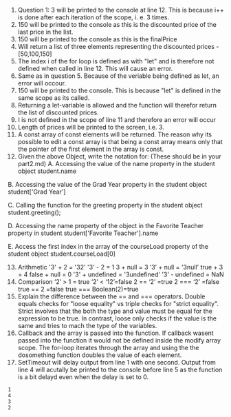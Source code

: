 1. Question 1: 3 will be printed to the console at line 12. This is because i++ is done after each iteration of the scope, i. e. 3 times.
2. 150 will be printed to the console as this is the discounted price of the last price in the list.
3. 150 will be printed to the console as this is the finalPrice
4. Will return a list of three elements representing the discounted prices - [50,100,150]
5. The index i of the for loop is defined as with "let" and is therefore not defined when called in line 12. This will cause an error.
6. Same as in question 5. Because of the veriable being defined as let, an error will occour.
7. 150 will be printed to the console. This is because "let" is defined in the same scope as its called. 
8. Returning a let-variable is allowed and the function will therefor return the list of discounted prices. 
9. I is not defined in the scope of line 11 and therefore an error will occur
10. Length of prices will be printed to the screen, i.e. 3.
11. A const array of const elements will be returned. The reason why its possible to edit a const array is that being a const array means only that the pointer of the first element in the array is const.
12. Given the above Object, write the notation for:  (These should be in your part2.md)
A. Accessing the value of the name property in the student object
student.name

B. Accessing the value of the Grad Year property in the student object
student['Grad Year']

C. Calling the function for the greeting property in the student object
student.greeting();

D. Accessing the name property of the object in the Favorite Teacher property in student
student['Favorite Teacher'].name

E. Access the first index in the array of the courseLoad property of the student object
student.courseLoad[0]

13. Arithmetic
'3' + 2 = '32'
'3' - 2 = 1
3 + null = 3
‘3’ + null = '3null'
true + 3 = 4
false + null = 0
'3' + undefined = '3undefined'
'3' - undefined = NaN
14. Comparison
‘2’ > 1 = true
‘2’ < ‘12’=false
2 == ‘2’ =true
2 === ‘2’ =false
true == 2 =false
true === Boolean(2)=true
15. Explain the difference between the == and === operators.
Double equals checks for "loose equality" vs triple checks for "strict equality". Strict involves that the both the type and value must be equal for the expression to be true. In contrast, loose only checks if the value is the same and tries to mach the type of the variables. 
17. Callback and the array is passed into the function. If callback wasent passed into the function it would not be defined inside the modify array scope. The for-loop iterates through the array and using the the dosomething function doubles the value of each element. 
19. SetTimeout will delay output from line 1 with one second. Output from line 4 will acutally be printed to the console before line 5 as the function is a bit delayd even when the delay is set to 0.
```
1
4
3
2
    
```